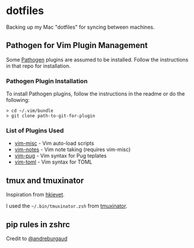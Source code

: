 # dotfiles

Backing up my Mac "dotfiles" for syncing between machines.

## Pathogen for Vim Plugin Management

Some [Pathogen](https://github.com/tpope/vim-pathogen) plugins are assumed to be
installed. Follow the instructions in that repo for installation. 

### Pathogen Plugin Installation

To install Pathogen plugins, follow the instructions in the readme or do the
following:

```
> cd ~/.vim/bundle
> git clone path-to-git-for-plugin
```

### List of Plugins Used

* [vim-misc](https://github.com/xolox/vim-misc) - Vim auto-load scripts
* [vim-notes](https://github.com/xolox/vim-notes) - Vim note taking (requires
vim-misc)
* [vim-pug](https://github.com/digitaltoad/vim-pug) - Vim syntax for Pug teplates
* [vim-toml](https://github.com/cespare/vim-toml) - Vim syntax for TOML

## tmux and tmuxinator

Inspiration from [hkievet](https://github.com/hkievet/).

I used the `~/.bin/tmuxinator.zsh` from [tmuxinator](https://github.com/tmuxinator/tmuxinator/blob/master/completion/tmuxinator.zsh).

## pip rules in zshrc
Credit to [@andreburgaud](https://twitter.com/andreburgaud)

